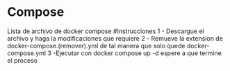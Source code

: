 # Compose
Lista de archivo de docker compose 
#Instrucciones 
1 - Descargue el archivo y haga la modificaciones que requiere
2 - Remueve la extension de docker-compose.(remover).yml de tal manera que solo quede docker-compose.yml
3 -Ejecutar con docker compose up -d espere a que termine el proceso
